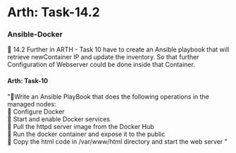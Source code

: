 # Arth: Task-14.2
### Ansible-Docker
🔰 14.2 Further in ARTH - Task 10 have to create an Ansible playbook that will retrieve newContainer IP  and update the inventory. So that further Configuration of Webserver could be done inside that Container.


#### Arth: Task-10

"🔰Write an Ansible PlayBook that does the 
following operations in the managed nodes:<br /> 
🔹 Configure Docker<br /> 
🔹 Start and enable Docker services<br /> 
🔹 Pull the httpd server image from the Docker Hub<br /> 
🔹 Run the docker container and expose it to the public<br /> 
🔹 Copy the html code in /var/www/html directory
and start the web server
"
